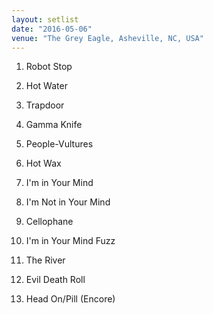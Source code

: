 ```yaml
---
layout: setlist
date: "2016-05-06"
venue: "The Grey Eagle, Asheville, NC, USA"
---
```


 1. Robot Stop

 2. Hot Water

 3. Trapdoor

 4. Gamma Knife

 5. People-Vultures

 6. Hot Wax

 7. I'm in Your Mind

 8. I'm Not in Your Mind

 9. Cellophane

10. I'm in Your Mind Fuzz

11. The River

12. Evil Death Roll

13. Head On/Pill
    (Encore)


